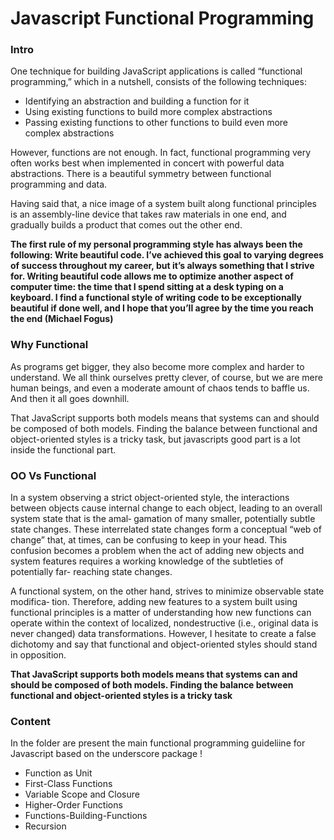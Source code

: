 Javascript Functional Programming 
=================================

### Intro  

One technique for building JavaScript applications is called “functional programming,” which in a nutshell,
consists of the following techniques:

+ Identifying an abstraction and building a function for it
+ Using existing functions to build more complex abstractions
+ Passing existing functions to other functions to build even more complex abstractions

However, functions are not enough. In fact, functional programming very often works
best when implemented in concert with powerful data abstractions. There is a beautiful
symmetry between functional programming and data.

Having said that, a nice image of a system built along functional principles is an
assembly-line device that takes raw materials in one end, and gradually builds a product
that comes out the other end.

**The first rule of my personal programming style has always been the following: Write
beautiful code. I’ve achieved this goal to varying degrees of success throughout my
career, but it’s always something that I strive for. Writing beautiful code allows me to
optimize another aspect of computer time: the time that I spend sitting at a desk typing
on a keyboard. I find a functional style of writing code to be exceptionally beautiful if
done well, and I hope that you’ll agree by the time you reach the end (Michael Fogus)**


### Why Functional 
As programs get bigger, they also become more complex and harder to understand. We all think
ourselves pretty clever, of course, but we are mere human beings, and even a moderate amount
of chaos tends to baffle us. And then it all goes downhill.

That JavaScript supports both models means that systems can and should be composed of both
models. Finding the balance between functional and object-oriented styles is a tricky task,
but javascripts good part is a lot inside the functional part. 

### OO Vs Functional 
In a system observing a strict object-oriented style, the interactions between objects
cause internal change to each object, leading to an overall system state that is the amal‐
gamation of many smaller, potentially subtle state changes. These interrelated state
changes form a conceptual “web of change” that, at times, can be confusing to keep in
your head. This confusion becomes a problem when the act of adding new objects and
system features requires a working knowledge of the subtleties of potentially far-
reaching state changes.

A functional system, on the other hand, strives to minimize observable state modifica‐
tion. Therefore, adding new features to a system built using functional principles is a
matter of understanding how new functions can operate within the context of localized,
nondestructive (i.e., original data is never changed) data transformations. However, I
hesitate to create a false dichotomy and say that functional and object-oriented styles
should stand in opposition. 

**That JavaScript supports both models means that systems can and should be composed of both models. Finding the balance between functional and object-oriented styles is a tricky task**

### Content 
In the folder are present the main functional programming guideliine for Javascript based 
on the underscore package ! 

+ Function as Unit 
+ First-Class Functions 
+ Variable Scope and Closure 
+ Higher-Order Functions 
+ Functions-Building-Functions 
+ Recursion

